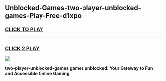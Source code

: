 
## Unblocked-Games-two-player-unblocked-games-Play-Free-d1xpo
<h3>
<a href="https://premium76.site?title=two-player-unblocked-games&ref=12A">CLICK TO PLAY</a></h3>
<hr>

<h3>
<a href="https://premium76.site?title=two-player-unblocked-games&ref=12A">CLICK 2 PLAY</a>
  
</h3>

<a href="https://premium76.site?title=two-player-unblocked-games&ref=12A"><img src="https://clearcache.store/games.png"></a>


**two-player-unblocked-games games unblocked: Your Gateway to Fun and Accessible Online Gaming**
